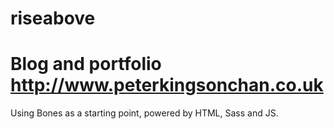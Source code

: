 # riseabove
# Blog and portfolio http://www.peterkingsonchan.co.uk
Using Bones as a starting point, powered by HTML, Sass and JS.
